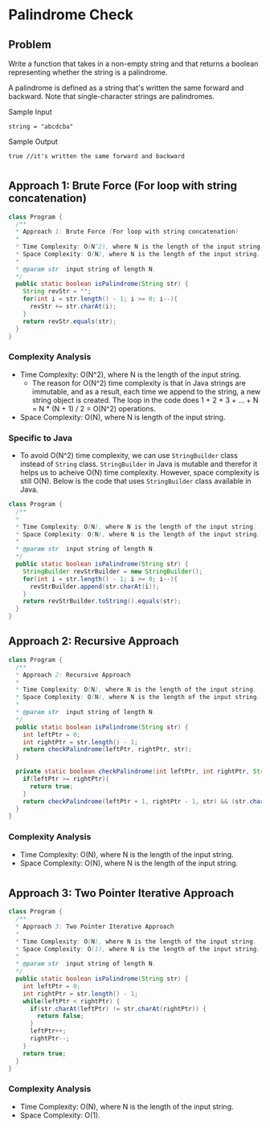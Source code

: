 # Palindrome Check

## Problem

Write a function that takes in a non-empty string and that returns a boolean representing whether the string is a palindrome.

A palindrome is defined as a string that's written the same forward and backward. Note that single-character strings are palindromes.

Sample Input

```
string = "abcdcba"
```

Sample Output

```
true //it's written the same forward and backward
```

#

## Approach 1: Brute Force (For loop with string concatenation)

```JAVA
class Program {
  /**
  * Approach 1: Brute Force (For loop with string concatenation)
  *
  * Time Complexity: O(N^2), where N is the length of the input string.
  * Space Complexity: O(N), where N is the length of the input string.
  *
  * @param str  input string of length N.
  */
  public static boolean isPalindrome(String str) {
    String revStr = "";
    for(int i = str.length() - 1; i >= 0; i--){
      revStr += str.charAt(i);
    }
    return revStr.equals(str);
  }
}

```

### Complexity Analysis

- Time Complexity: O(N^2), where N is the length of the input string.
  - The reason for O(N^2) time complexity is that in Java strings are immutable, and as a result, each time we append to the string, a new string object is created. The loop in the code does 1 + 2 + 3 + ... + N = N \* (N + 1) / 2 = O(N^2) operations.
- Space Complexity: O(N), where N is length of the input string.

### Specific to Java

- To avoid O(N^2) time complexity, we can use `StringBuilder` class instead of `String` class. `StringBuilder` in Java is mutable and therefor it helps us to acheive O(N) time complexity. However, space complexity is still O(N). Below is the code that uses `StringBuilder` class available in Java.

```JAVA
class Program {
  /**
  *
  * Time Complexity: O(N), where N is the length of the input string.
  * Space Complexity: O(N), where N is the length of the input string.
  *
  * @param str  input string of length N.
  */
  public static boolean isPalindrome(String str) {
    StringBuilder revStrBuilder = new StringBuilder();
    for(int i = str.length() - 1; i >= 0; i--){
      revStrBuilder.append(str.charAt(i));
    }
    return revStrBuilder.toString().equals(str);
  }
}

```

## Approach 2: Recursive Approach

```JAVA
class Program {
  /**
  * Approach 2: Recursive Approach
  *
  * Time Complexity: O(N), where N is the length of the input string.
  * Space Complexity: O(N), where N is the length of the input string.
  *
  * @param str  input string of length N.
  */
  public static boolean isPalindrome(String str) {
    int leftPtr = 0;
    int rightPtr = str.length() - 1;
    return checkPalindrome(leftPtr, rightPtr, str);
  }

  private static boolean checkPalindrome(int leftPtr, int rightPtr, String str){
    if(leftPtr >= rightPtr){
      return true;
    }
    return checkPalindrome(leftPtr + 1, rightPtr - 1, str) && (str.charAt(leftPtr) == str.charAt(rightPtr));
  }
}

```

### Complexity Analysis

- Time Complexity: O(N), where N is the length of the input string.
- Space Complexity: O(N), where N is the length of the input string.

#

## Approach 3: Two Pointer Iterative Approach

```JAVA
class Program {
  /**
  * Approach 3: Two Pointer Iterative Approach
  *
  * Time Complexity: O(N), where N is the length of the input string.
  * Space Complexity: O(1), where N is the length of the input string.
  *
  * @param str  input string of length N.
  */
  public static boolean isPalindrome(String str) {
    int leftPtr = 0;
    int rightPtr = str.length() - 1;
    while(leftPtr < rightPtr) {
      if(str.charAt(leftPtr) != str.charAt(rightPtr)) {
        return false;
      }
      leftPtr++;
      rightPtr--;
    }
    return true;
  }
}

```

### Complexity Analysis

- Time Complexity: O(N), where N is the length of the input string.
- Space Complexity: O(1).
